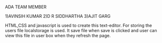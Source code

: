 ADA TEAM MEMBER

1)AVINSIH KUMAR
2)D R SIDDHARTHA
3)AJIT GARG

HTML,CSS and javascript is used to create this text-editor. For storing the users file localstorage is used. It save file when save is clicked
and user can view this file in user box when they refresh the page.
